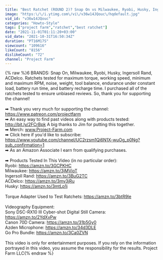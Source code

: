 ```yaml
---
title: "Best Ratchet (ROUND 2)? Snap On vs Milwaukee, Ryobi, Husky, Ingersoll Rand, ACDelco"
image: "https:\/\/i.ytimg.com\/vi\/v36w14JQouc\/hqdefault.jpg"
vid_id: "v36w14JQouc"
categories: "Howto-Style"
tags: ["project farm","ratchet","best ratchet"]
date: "2021-11-01T01:11:20+03:00"
vid_date: "2021-10-31T16:50:34Z"
duration: "PT16M17S"
viewcount: "109616"
likeCount: "8156"
dislikeCount: "72"
channel: "Project Farm"
---
```

{% raw %}6 BRANDS: Snap On, Milwaukee, Ryobi, Husky, Ingersoll Rand, ACDelco.  Ratchets tested for maximum torque, working speed, minimum and maximum RPM, noise, weight, tool balance, endurance under constant load, battery run time, and battery recharge time. I purchased all of the ratchets tested to ensure unbiased reviews. So, thank you for supporting the channel!<br /><br />➡ Thank you very much for supporting the channel: <a rel="nofollow" target="blank" href="https://www.patreon.com/projectfarm">https://www.patreon.com/projectfarm</a>  <br />➡ An easy way to find past videos along with products tested: <a rel="nofollow" target="blank" href="http://bit.ly/2FCrBpk">http://bit.ly/2FCrBpk</a>  A big thanks to Jim for putting this together. <br />➡ Merch: www.Project-Farm.com    <br />➡ Click here if you'd like to subscribe:   <a rel="nofollow" target="blank" href="https://www.youtube.com/channel/UC2rzsm1Qi6N1X-wuOg_p0Ng?sub_confirmation=1">https://www.youtube.com/channel/UC2rzsm1Qi6N1X-wuOg_p0Ng?sub_confirmation=1</a> <br />➡ As an Amazon Associate I earn from qualifying purchases.<br /><br />➡ Products Tested In This Video (in no particular order):<br />Ryobi: <a rel="nofollow" target="blank" href="https://amzn.to/3GCPKHC">https://amzn.to/3GCPKHC</a><br />Milwaukee: <a rel="nofollow" target="blank" href="https://amzn.to/3jMVioT">https://amzn.to/3jMVioT</a><br />Ingersoll Rand: <a rel="nofollow" target="blank" href="https://amzn.to/3BuG2TC">https://amzn.to/3BuG2TC</a><br />ACDelco: <a rel="nofollow" target="blank" href="https://amzn.to/3mv3jRu">https://amzn.to/3mv3jRu</a><br />Husky: <a rel="nofollow" target="blank" href="https://amzn.to/3mtLp1j">https://amzn.to/3mtLp1j</a><br /><br />Torque Adapter Used to Test Ratchets: <a rel="nofollow" target="blank" href="https://amzn.to/3btR9le">https://amzn.to/3btR9le</a><br /><br />Videography Equipment:<br />Sony DSC-RX10 III Cyber-shot Digital Still Camera: <a rel="nofollow" target="blank" href="https://amzn.to/2YdXvPw">https://amzn.to/2YdXvPw</a><br />Canon 70D Camera: <a rel="nofollow" target="blank" href="https://amzn.to/31b5Gy0">https://amzn.to/31b5Gy0</a><br />Azden Microphone: <a rel="nofollow" target="blank" href="https://amzn.to/34d3DLE">https://amzn.to/34d3DLE</a><br />Go Pro Bundle:  <a rel="nofollow" target="blank" href="https://amzn.to/3Ca0ZVN">https://amzn.to/3Ca0ZVN</a><br /><br />This video is only for entertainment purposes. If you rely on the information portrayed in this video, you assume the responsibility for the results. Project Farm LLC{% endraw %}
